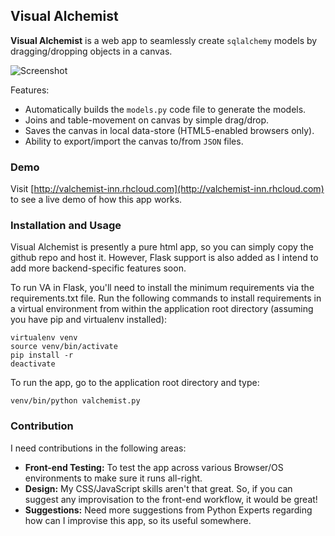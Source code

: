 ## Visual Alchemist

**Visual Alchemist** is a web app to seamlessly create `sqlalchemy` models by dragging/dropping objects in a canvas.

![Screenshot](https://github.com/prahladyeri/valchemist/raw/master/img/screenRelation.png)

Features:

- Automatically builds the `models.py` code file to generate the models.
- Joins and table-movement on canvas by simple drag/drop.
- Saves the canvas in local data-store (HTML5-enabled browsers only).
- Ability to export/import the canvas to/from `JSON` files.

### Demo

Visit [http://valchemist-inn.rhcloud.com](http://valchemist-inn.rhcloud.com) to see a live demo of how this app works.

### Installation and Usage

Visual Alchemist is presently a pure html app, so you can simply copy the github repo and host it. However, Flask support is also added as I intend to add more backend-specific features soon.

To run VA in Flask, you'll need to install the minimum requirements via the requirements.txt file. Run the following commands to install requirements in a virtual environment from within the application root directory (assuming you have pip and virtualenv installed): 

    virtualenv venv
    source venv/bin/activate
    pip install -r
    deactivate

To run the app, go to the application root directory and type:

    venv/bin/python valchemist.py
    	
	
### Contribution

I need contributions in the following areas:
- **Front-end Testing:** To test the app across various Browser/OS environments to make sure it runs all-right.
- **Design:** My CSS/JavaScript skills aren't that great. So, if you can suggest any improvisation to the front-end workflow, it would be great!
- **Suggestions:** Need more suggestions from Python Experts regarding how can I improvise this app, so its useful somewhere.